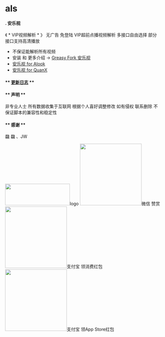 # als

#### . 安乐视

《 * VIP视频解析 * 》
无广告 免登陆 VIP超前点播视频解析
多接口自由选择 部分接口支持高清播放
* 不保证能解析所有视频
* 安装 和 更多介绍 -> [Greasy Fork 安乐视](https://greasyfork.org/zh-CN/scripts/453746-%E5%AE%89%E4%B9%90%E8%A7%86)
* [安乐视 for Alook](https://github.com/shling680/anls/blob/main/scripts/%E5%AE%89%E4%B9%90%E8%A7%86.alook)
* [安乐视 for QuanX](https://raw.githubusercontent.com/shling680/anls/main/QuanX/anls_qx.conf)

####  ** [更新日志](https://github.com/shling680/anls/blob/main/uplog.md) **

####  ** 声明 ** 

非专业人士 所有数据收集于互联网
根据个人喜好调整修改 如有侵权 联系删除
不保证脚本的兼容性和稳定性

####  ** 感谢 ** 

飝 飝 、JW

<img width="210px" height="70px" src="https://greasyfork.s3.us-east-2.amazonaws.com/ei1h373r3vykus1iqc9wzp8mx9ub"/>logo
<img width="200px" height="200px" src="https://greasyfork.s3.us-east-2.amazonaws.com/s212tkjjhh09iz4bcai0qi96qr4i"/>微信 赞赏
<img width="200px" height="200px" src="https://greasyfork.s3.us-east-2.amazonaws.com/lmbe6ryvwj29v6nry2jqzm4u5ynn"/>支付宝 领消费红包
<img width="200px" height="200px" src="https://greasyfork.s3.us-east-2.amazonaws.com/eia4vq8muxhhk15drhku8esy5fmc"/>支付宝 领App Store红包
